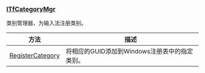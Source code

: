 ### [ITfCategoryMgr](https://learn.microsoft.com/zh-cn/windows/win32/api/msctf/nn-msctf-itfcategorymgr)

类别管理器，为输入法注册类别。

方法						|描述
-|-
[RegisterCategory ][1]	|将相应的GUID添加到Windows注册表中的指定类别。

[1]: https://learn.microsoft.com/zh-cn/windows/win32/api/msctf/nf-msctf-itfcategorymgr-registercategory